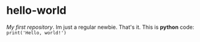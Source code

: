 # hello-world
*My first repository*.
Im just a regular newbie.
That's it.
This is **python** code:
`print('Hello, world!')`

